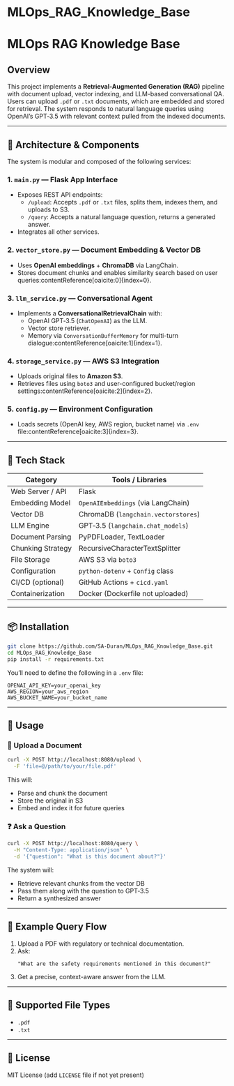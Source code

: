 # MLOps_RAG_Knowledge_Base
# MLOps RAG Knowledge Base

## Overview  
This project implements a **Retrieval-Augmented Generation (RAG)** pipeline with document upload, vector indexing, and LLM-based conversational QA. Users can upload `.pdf` or `.txt` documents, which are embedded and stored for retrieval. The system responds to natural language queries using OpenAI’s GPT‑3.5 with relevant context pulled from the indexed documents.

---

## 🔧 Architecture & Components

The system is modular and composed of the following services:

### 1. `main.py` — Flask App Interface  
- Exposes REST API endpoints:
  - `/upload`: Accepts `.pdf` or `.txt` files, splits them, indexes them, and uploads to S3.
  - `/query`: Accepts a natural language question, returns a generated answer.
- Integrates all other services.

### 2. `vector_store.py` — Document Embedding & Vector DB  
- Uses **OpenAI embeddings** + **ChromaDB** via LangChain.  
- Stores document chunks and enables similarity search based on user queries:contentReference[oaicite:0]{index=0}.

### 3. `llm_service.py` — Conversational Agent  
- Implements a **ConversationalRetrievalChain** with:
  - OpenAI GPT‑3.5 (`ChatOpenAI`) as the LLM.
  - Vector store retriever.
  - Memory via `ConversationBufferMemory` for multi-turn dialogue:contentReference[oaicite:1]{index=1}.

### 4. `storage_service.py` — AWS S3 Integration  
- Uploads original files to **Amazon S3**.  
- Retrieves files using `boto3` and user-configured bucket/region settings:contentReference[oaicite:2]{index=2}.

### 5. `config.py` — Environment Configuration  
- Loads secrets (OpenAI key, AWS region, bucket name) via `.env` file:contentReference[oaicite:3]{index=3}.

---

## 🔗 Tech Stack

| Category             | Tools / Libraries                     |
|----------------------|----------------------------------------|
| Web Server / API     | Flask                                  |
| Embedding Model      | `OpenAIEmbeddings` (via LangChain)     |
| Vector DB            | ChromaDB (`langchain.vectorstores`)    |
| LLM Engine           | GPT‑3.5 (`langchain.chat_models`)      |
| Document Parsing     | PyPDFLoader, TextLoader                |
| Chunking Strategy    | RecursiveCharacterTextSplitter         |
| File Storage         | AWS S3 via `boto3`                     |
| Configuration        | `python-dotenv` + `Config` class       |
| CI/CD (optional)     | GitHub Actions + `cicd.yaml`           |
| Containerization     | Docker (Dockerfile not uploaded)       |

---

## 📦 Installation

```bash
git clone https://github.com/SA-Duran/MLOps_RAG_Knowledge_Base.git
cd MLOps_RAG_Knowledge_Base
pip install -r requirements.txt
```

You’ll need to define the following in a `.env` file:

```env
OPENAI_API_KEY=your_openai_key
AWS_REGION=your_aws_region
AWS_BUCKET_NAME=your_bucket_name
```

---

## 🚀 Usage

### 📝 Upload a Document

```bash
curl -X POST http://localhost:8080/upload \
  -F 'file=@/path/to/your/file.pdf'
```

This will:
- Parse and chunk the document
- Store the original in S3
- Embed and index it for future queries

### ❓ Ask a Question

```bash
curl -X POST http://localhost:8080/query \
  -H "Content-Type: application/json" \
  -d '{"question": "What is this document about?"}'
```

The system will:
- Retrieve relevant chunks from the vector DB
- Pass them along with the question to GPT‑3.5
- Return a synthesized answer

---

## 🧪 Example Query Flow

1. Upload a PDF with regulatory or technical documentation.
2. Ask:  
   ```
   "What are the safety requirements mentioned in this document?"
   ```
3. Get a precise, context-aware answer from the LLM.

---

## 📁 Supported File Types

- `.pdf`
- `.txt`

---

## 📄 License

MIT License (add `LICENSE` file if not yet present)

